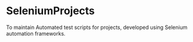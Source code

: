 # SeleniumProjects
To maintain Automated test scripts for projects, developed using Selenium automation frameworks.
